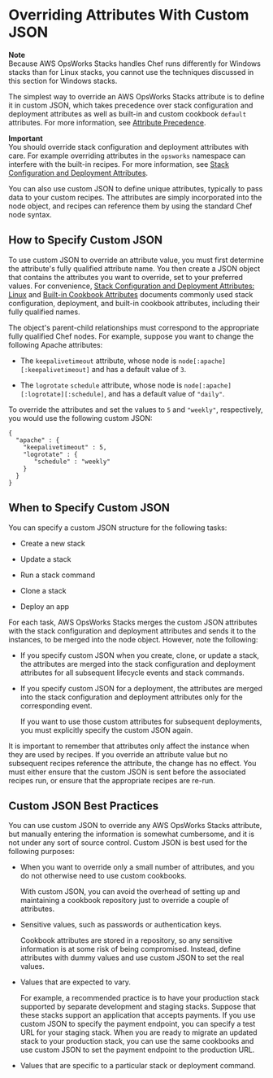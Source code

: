 # Overriding Attributes With Custom JSON<a name="workingcookbook-json-override"></a>

**Note**  
Because AWS OpsWorks Stacks handles Chef runs differently for Windows stacks than for Linux stacks, you cannot use the techniques discussed in this section for Windows stacks\.

The simplest way to override an AWS OpsWorks Stacks attribute is to define it in custom JSON, which takes precedence over stack configuration and deployment attributes as well as built\-in and custom cookbook `default` attributes\. For more information, see [Attribute Precedence](workingcookbook-attributes-precedence.md)\.

**Important**  
You should override stack configuration and deployment attributes with care\. For example overriding attributes in the `opsworks` namespace can interfere with the built\-in recipes\. For more information, see [Stack Configuration and Deployment Attributes](workingcookbook-json.md)\.

You can also use custom JSON to define unique attributes, typically to pass data to your custom recipes\. The attributes are simply incorporated into the node object, and recipes can reference them by using the standard Chef node syntax\.

## How to Specify Custom JSON<a name="workingcookbook-json-override-specify"></a>

To use custom JSON to override an attribute value, you must first determine the attribute's fully qualified attribute name\. You then create a JSON object that contains the attributes you want to override, set to your preferred values\. For convenience, [Stack Configuration and Deployment Attributes: Linux](attributes-json-linux.md) and [Built\-in Cookbook Attributes](attributes-recipes.md) documents commonly used stack configuration, deployment, and built\-in cookbook attributes, including their fully qualified names\.

The object's parent\-child relationships must correspond to the appropriate fully qualified Chef nodes\. For example, suppose you want to change the following Apache attributes: 

+ The `keepalivetimeout` attribute, whose node is `node[:apache][:keepalivetimeout]` and has a default value of `3`\.

+ The `logrotate` `schedule` attribute, whose node is `node[:apache][:logrotate][:schedule]`, and has a default value of `"daily"`\.

To override the attributes and set the values to `5` and `"weekly"`, respectively, you would use the following custom JSON:

```
{
  "apache" : {
    "keepalivetimeout" : 5,
    "logrotate" : {
       "schedule" : "weekly"
    }
  }
}
```

## When to Specify Custom JSON<a name="workingcookbook-json-override-when"></a>

You can specify a custom JSON structure for the following tasks:

+ Create a new stack

+ Update a stack

+ Run a stack command

+ Clone a stack

+ Deploy an app

For each task, AWS OpsWorks Stacks merges the custom JSON attributes with the stack configuration and deployment attributes and sends it to the instances, to be merged into the node object\. However, note the following:

+ If you specify custom JSON when you create, clone, or update a stack, the attributes are merged into the stack configuration and deployment attributes for all subsequent lifecycle events and stack commands\.

+ If you specify custom JSON for a deployment, the attributes are merged into the stack configuration and deployment attributes only for the corresponding event\.

  If you want to use those custom attributes for subsequent deployments, you must explicitly specify the custom JSON again\.

It is important to remember that attributes only affect the instance when they are used by recipes\. If you override an attribute value but no subsequent recipes reference the attribute, the change has no effect\. You must either ensure that the custom JSON is sent before the associated recipes run, or ensure that the appropriate recipes are re\-run\. 

## Custom JSON Best Practices<a name="workingcookbook-json-override-best"></a>

You can use custom JSON to override any AWS OpsWorks Stacks attribute, but manually entering the information is somewhat cumbersome, and it is not under any sort of source control\. Custom JSON is best used for the following purposes:

+ When you want to override only a small number of attributes, and you do not otherwise need to use custom cookbooks\.

  With custom JSON, you can avoid the overhead of setting up and maintaining a cookbook repository just to override a couple of attributes\.

+ Sensitive values, such as passwords or authentication keys\.

  Cookbook attributes are stored in a repository, so any sensitive information is at some risk of being compromised\. Instead, define attributes with dummy values and use custom JSON to set the real values\.

+ Values that are expected to vary\.

  For example, a recommended practice is to have your production stack supported by separate development and staging stacks\. Suppose that these stacks support an application that accepts payments\. If you use custom JSON to specify the payment endpoint, you can specify a test URL for your staging stack\. When you are ready to migrate an updated stack to your production stack, you can use the same cookbooks and use custom JSON to set the payment endpoint to the production URL\.

+ Values that are specific to a particular stack or deployment command\.